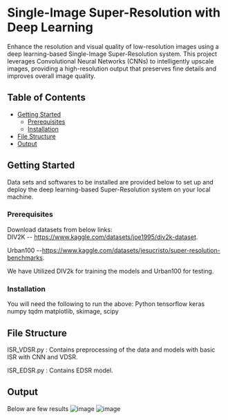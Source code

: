 # Single-Image Super-Resolution with Deep Learning

Enhance the resolution and visual quality of low-resolution images using a deep learning-based Single-Image Super-Resolution system. This project leverages Convolutional Neural Networks (CNNs) to intelligently upscale images, providing a high-resolution output that preserves fine details and improves overall image quality.

## Table of Contents
- [Getting Started](#getting-started)
  - [Prerequisites](#prerequisites)
  - [Installation](#installation)
- [File Structure](#FileStructure)
- [Output](#Output)

## Getting Started
Data sets and softwares to be installed are provided below to set up and deploy the deep learning-based Super-Resolution system on your local machine.

### Prerequisites
Download datasets from below links:  
DIV2K  -- https://www.kaggle.com/datasets/joe1995/div2k-dataset.  

Urban100 --https://www.kaggle.com/datasets/jesucristo/super-resolution-benchmarks. 

We have Utilized DIV2k for training the models and Urban100 for testing.  

### Installation
You will need the following to run the above:
Python 
tensorflow 
keras 
numpy 
tqdm
matplotlib, skimage, scipy

## File Structure
ISR_VDSR.py : Contains preprocessing of the data and models with basic ISR with CNN and VDSR.  

ISR_EDSR.py : Contains EDSR model.  

## Output
Below are few results
![image](https://github.com/DeepLearningDSCI601103/Image-Super-Resolution/assets/128659646/626a0a0a-a756-4976-8dd2-ff71e4f4deff)
![image](https://github.com/DeepLearningDSCI601103/Image-Super-Resolution/assets/128659646/dff17bb8-082e-473b-a697-8ad91f46576a)


